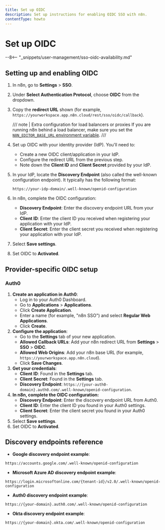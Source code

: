```yaml
---
title: Set up OIDC
description: Set up instructions for enabling OIDC SSO with n8n.
contentType: howto
---
```


# Set up OIDC

--8<-- "_snippets/user-management/sso-oidc-availability.md"

## Setting up and enabling OIDC


1. In n8n, go to **Settings** > **SSO**.
1. Under **Select Authentication Protocol**, choose **OIDC** from the dropdown.
1. Copy the **redirect URL** shown (for example, `https://yourworkspace.app.n8n.cloud/rest/sso/oidc/callback`).

	/// note | Extra configuration for load balancers or proxies
	If you are running n8n behind a load balancer, make sure you set the [`N8N_EDITOR_BASE_URL` environment variable](/hosting/configuration/environment-variables/deployment.md).
	///

1. Set up OIDC with your identity provider (IdP). You'll need to:
	- Create a new OIDC client/application in your IdP.
	- Configure the redirect URL from the previous step.
	- Note down the **Client ID** and **Client Secret** provided by your IdP.
1. In your IdP, locate the **Discovery Endpoint** (also called the well-known configuration endpoint). It typically has the following format:
	```
	https://your-idp-domain/.well-known/openid-configuration
	```
1. In n8n, complete the OIDC configuration:
	- **Discovery Endpoint**: Enter the discovery endpoint URL from your IdP.
	- **Client ID**: Enter the client ID you received when registering your application with your IdP.
	- **Client Secret**: Enter the client secret you received when registering your application with your IdP.
1. Select **Save settings**.
1. Set OIDC to **Activated**.

## Provider-specific OIDC setup

### Auth0

1. **Create an application in Auth0**:
	- Log in to your Auth0 Dashboard.
	- Go to **Applications** > **Applications**.
	- Click **Create Application**.
	- Enter a name (for example, "n8n SSO") and select **Regular Web Applications**.
	- Click **Create**.
1. **Configure the application**:
	- Go to the **Settings** tab of your new application.
	- **Allowed Callback URLs**: Add your n8n redirect URL from **Settings** > **SSO** > **OIDC**.
	- **Allowed Web Origins**: Add your n8n base URL (for example, `https://yourworkspace.app.n8n.cloud`).
	- Click **Save Changes**.
1. **Get your credentials**:
	- **Client ID**: Found in the **Settings** tab.
	- **Client Secret**: Found in the **Settings** tab.
	- **Discovery Endpoint**: `https://{your-auth0-domain}.auth0.com/.well-known/openid-configuration`.
1. **In n8n, complete the OIDC configuration:**
	- **Discovery Endpoint**: Enter the discovery endpoint URL from Auth0.
	- **Client ID**: Enter the client ID you found in your Auth0 settings.
	- **Client Secret**: Enter the client secret you found in your Auth0 settings.
1. Select **Save settings**.
1. Set OIDC to **Activated**.

## Discovery endpoints reference

- **Google discovery endpoint example**:
```
https://accounts.google.com/.well-known/openid-configuration
```
- **Microsoft Azure AD discovery endpoint example**:
```
https://login.microsoftonline.com/{tenant-id}/v2.0/.well-known/openid-configuration
```
- **Auth0 discovery endpoint example**:
```
https://{your-domain}.auth0.com/.well-known/openid-configuration
```
- **Okta discovery endpoint example**:
```
https://{your-domain}.okta.com/.well-known/openid-configuration
```
